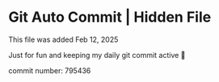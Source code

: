# Git Auto Commit | Hidden File

This file was added Feb 12, 2025

Just for fun and keeping my daily git commit active 🤪

commit number: 795436
